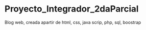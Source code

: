 # Proyecto_Integrador_2daParcial
Blog web, creada apartir de html, css, java scrip, php, sql, boostrap
